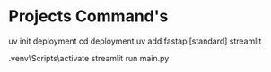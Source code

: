 # Projects Command's

uv init deployment
cd deployment
uv add fastapi[standard] streamlit 

.venv\Scripts\activate
streamlit run main.py  